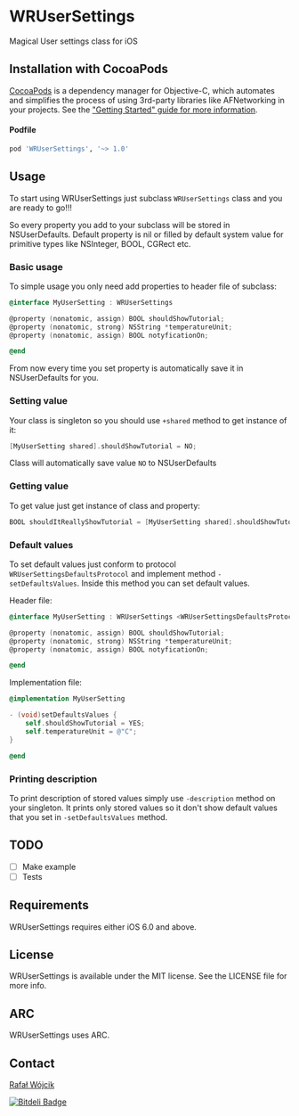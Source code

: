 # WRUserSettings
Magical User settings class for iOS

## Installation with CocoaPods

[CocoaPods](http://cocoapods.org) is a dependency manager for Objective-C, which automates and simplifies the process of using 3rd-party libraries like AFNetworking in your projects. See the ["Getting Started" guide for more information](https://github.com/AFNetworking/AFNetworking/wiki/Getting-Started-with-AFNetworking).

#### Podfile

```ruby
pod 'WRUserSettings', '~> 1.0'
```

## Usage

To start using WRUserSettings just subclass ```WRUserSettings``` class and you are ready to go!!!

So every property you add to your subclass will be stored in NSUserDefaults. Default property is nil or filled by default system value for primitive types like NSInteger, BOOL, CGRect etc.

### Basic usage

To simple usage you only need add properties to header file of subclass:

```objective-c
@interface MyUserSetting : WRUserSettings

@property (nonatomic, assign) BOOL shouldShowTutorial;
@property (nonatomic, strong) NSString *temperatureUnit;
@property (nonatomic, assign) BOOL notyficationOn;

@end
```

From now every time you set property is automatically save it in NSUserDefaults for you.

### Setting value

Your class is singleton so you should use ```+shared``` method to get instance of it:

```objective-c
[MyUserSetting shared].shouldShowTutorial = NO;
```

Class will automatically save value ```NO``` to NSUserDefaults

### Getting value

To get value just get instance of class and property:

```objective-c
BOOL shouldItReallyShowTutorial = [MyUserSetting shared].shouldShowTutorial;
```

### Default values

To set default values just conform to protocol ```WRUserSettingsDefaultsProtocol``` and implement method ```-setDefaultsValues```. Inside this method you can set default values.

Header file:

```objective-c
@interface MyUserSetting : WRUserSettings <WRUserSettingsDefaultsProtocol>

@property (nonatomic, assign) BOOL shouldShowTutorial;
@property (nonatomic, strong) NSString *temperatureUnit;
@property (nonatomic, assign) BOOL notyficationOn;

@end
```

Implementation file:

```objective-c
@implementation MyUserSetting

- (void)setDefaultsValues {
    self.shouldShowTutorial = YES;
    self.temperatureUnit = @"C";
}

@end
```

### Printing description

To print description of stored values simply use ```-description``` method on your singleton. It prints only stored values so it don't show default values that you set in ```-setDefaultsValues``` method.

## TODO

* [ ] Make example
* [ ] Tests 

## Requirements

WRUserSettings requires either iOS 6.0 and above. 

## License

WRUserSettings is available under the MIT license. See the LICENSE file for more info.

## ARC

WRUserSettings uses ARC.

## Contact

[Rafał Wójcik](http://github.com/rafalwojcik) 



[![Bitdeli Badge](https://d2weczhvl823v0.cloudfront.net/rafalwojcik/wrusersettings/trend.png)](https://bitdeli.com/free "Bitdeli Badge")

